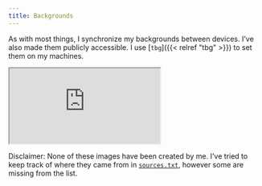 ```yaml
---
title: Backgrounds
---
```


As with most things, I synchronize my backgrounds between devices. I've also made them publicly accessible. I use [`tbg`]({{< relref "tbg" >}}) to set them on my machines.

<iframe src="https://bg.theorangeone.net/"></iframe>

Disclaimer: None of these images have been created by me. I've tried to keep track of where they came from in [`sources.txt`](https://bg.theorangeone.net/), however some are missing from the list.
